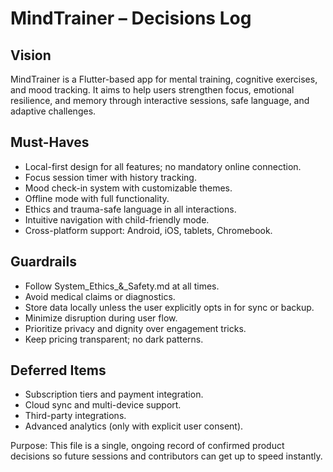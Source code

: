 # MindTrainer – Decisions Log

## Vision
MindTrainer is a Flutter-based app for mental training, cognitive exercises, and mood tracking. It aims to help users strengthen focus, emotional resilience, and memory through interactive sessions, safe language, and adaptive challenges.

## Must-Haves
- Local-first design for all features; no mandatory online connection.
- Focus session timer with history tracking.
- Mood check-in system with customizable themes.
- Offline mode with full functionality.
- Ethics and trauma-safe language in all interactions.
- Intuitive navigation with child-friendly mode.
- Cross-platform support: Android, iOS, tablets, Chromebook.

## Guardrails
- Follow System_Ethics_&_Safety.md at all times.
- Avoid medical claims or diagnostics.
- Store data locally unless the user explicitly opts in for sync or backup.
- Minimize disruption during user flow.
- Prioritize privacy and dignity over engagement tricks.
- Keep pricing transparent; no dark patterns.

## Deferred Items
- Subscription tiers and payment integration.
- Cloud sync and multi-device support.
- Third-party integrations.
- Advanced analytics (only with explicit user consent).

Purpose: This file is a single, ongoing record of confirmed product decisions so future sessions and contributors can get up to speed instantly.